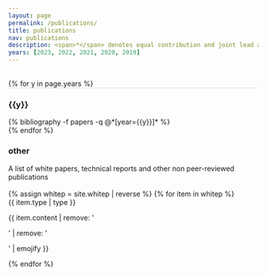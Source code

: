 ```yaml
---
layout: page
permalink: /publications/
title: publications
nav: publications
description: <span>*</span> denotes equal contribution and joint lead authorship.
years: [2023, 2022, 2021, 2020, 2019]
---
```


<br/>
{% for y in page.years %}
  <div class="row m-0 p-0" style="border-top: 1px solid #ddd; flex-direction: row-reverse;">
    <div class="col-sm-1 mt-2 p-0 pr-1">
      <h3 class="bibliography-year">{{y}}</h3>
    </div>
    <div class="col-sm-11 p-0">
      {% bibliography -f papers -q @*[year={{y}}]* %}
    </div>
  </div>
{% endfor %}

<div class="whitep mt-3 p-0">
  <h3 class="title mt-2 p-0">other</h3>
  A list of white papers, technical reports and other non peer-reviewed publications<br/><br/>
  {% assign whitep = site.whitep | reverse %}
  {% for item in whitep %}
    <div class="row p-0">
      <div class="col-sm-1 p-0">
        <span class="badge danger-color-dark font-weight-bold text-uppercase align-middle ml-3">
          {{ item.type | type }}
        </span>
      </div>
      <div class="col-sm-11 mt-2 mt-sm-0 ml-3 ml-md-0 p-0 pl-xs-0 pl-sm-4 pr-sm-2 font-weight-light text"> 
        <p>{{ item.content | remove: '<p>' | remove: '</p>' | emojify }}</p>
      </div>
    </div>
  {% endfor %}
</div>
